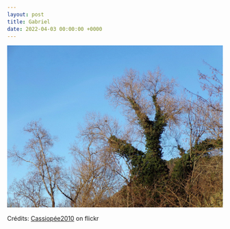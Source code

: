 ```yaml
---
layout: post
title: Gabriel
date: 2022-04-03 00:00:00 +0000
---
```


![Gabriel](/images/2022-04-03.jpg)

Crédits: [Cassiopée2010](https://www.flickr.com/people/cmoi30/) on flickr
